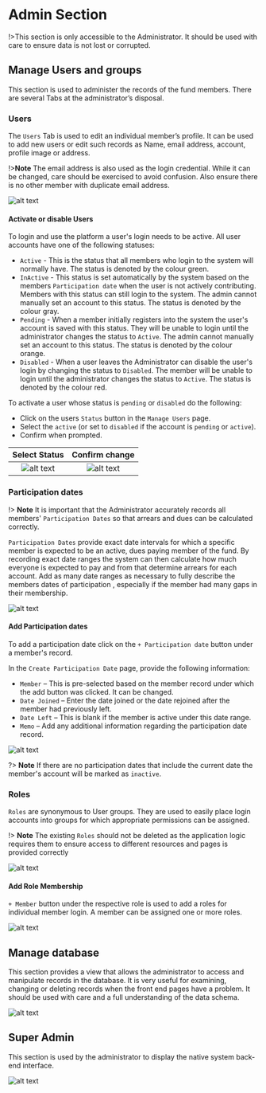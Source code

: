 #	Admin Section
!>This section is only accessible to the Administrator. It should be used with care to ensure data is not lost or corrupted.

##	Manage Users and groups
This section is used to administer the records of the fund members. There are several Tabs at the administrator’s disposal.

###	Users
The `Users` Tab is used to edit an individual member’s profile. It can be used to add new users or edit such records as Name, email address, account, profile image or address.

!>**Note** The email address is also used as the login credential. While it can be changed, care should be exercised to avoid confusion. Also ensure there is no other member with duplicate email address.

![alt text](images/7.1_Users.png "users tab")

#### Activate or disable Users
To login and use the platform a user's login needs to be active. All user accounts have one of the following statuses:
  - `Active` - This is the status that all members who login to the system will normally have. The status is denoted by the colour green.
  - `InActive` - This status is set automatically by the system based on the members `Participation date` when the user is not actively contributing. Members with this status can still login to the system. The admin cannot manually set an account to this status. The status is denoted by the colour gray.
  - `Pending` - When a member initially registers into the system the user's account is saved with this status. They will be unable to login until the administrator changes the status to `Active`. The admin cannot manually set an account to this status. The status is denoted by the colour orange.
  - `Disabled` - When a user leaves the Administrator can disable the user's login by changing the status to `Disabled`. The member will be unable to login until the administrator changes the status to `Active`. The status is denoted by the colour red.

To activate a user whose status is `pending` or `disabled` do the following:
  - Click on the users `Status` button in the `Manage Users` page.
  - Select the `active` (or set to `disabled` if the account is `pending` or `active`).
  - Confirm when prompted.

|  Select Status             |  Confirm change |
  :-------------------------:|:-------------------------:
![alt text](images/7.3.1_Activate_Member.png "change stasus button") | ![alt text](images/7.3.2_Activate_Member_Confirm.png "Confirm change status")



###	Participation dates

!> **Note** It is important that the Administrator accurately records all members' `Participation Dates` so that arrears and dues can be calculated correctly.

`Participation Dates` provide exact date intervals for which a specific member is expected to be an active, dues paying member of the fund. By recording exact date ranges the system can then calculate how much everyone is expected to pay and from that determine arrears for each account. Add as many date ranges as necessary to fully describe the members dates of participation , especially if the member had many gaps in their membership.

![alt text](images/7.4_Participation_Dates.png "participation dates tab")

####	Add Participation dates
To add a participation date click on the `+ Participation date` button under a member's record.

In the `Create Participation Date` page, provide the following information:

- `Member` – This is pre-selected based on the member record under which the add button was clicked. It can be changed.
- `Date Joined` – Enter the date joined or the date rejoined after the member had previously left.
- `Date Left` – This is blank if the member is active under this date range.
- `Memo` – Add any additional information regarding the participation date record.

![alt text](images/7.4_Participation_Dates_Add.png "Add participation dates")

?> **Note** If there are no participation dates that include the current date the member's account will be marked as `inactive`.

###	Roles
`Roles` are synonymous to User groups. They are used to easily place login accounts into groups for which appropriate permissions can be assigned.

!> **Note** The existing `Roles` should not be deleted as the application logic requires them to ensure access to different resources and pages is provided correctly

![alt text](images/7.2_Roles.png "roles tab")

####	Add Role Membership
`+ Member` button under the respective role is used to add  a roles for individual member login. A member can be assigned one or more  roles.

![alt text](images/7.3_Memberships.png "memberships tab")


##	Manage database
This section provides a view that allows the administrator to access and manipulate records in the database. It is very useful for examining, changing or deleting records when the front end pages have a problem. It should be used with care and a full understanding of the data schema.

![alt text](images/7.6_Manage_Database.png "roles tab")

##	Super Admin
This section is used by the administrator to display the native system back-end interface.

![alt text](images/7.7_Super_Admin.png "Super admin tab")
